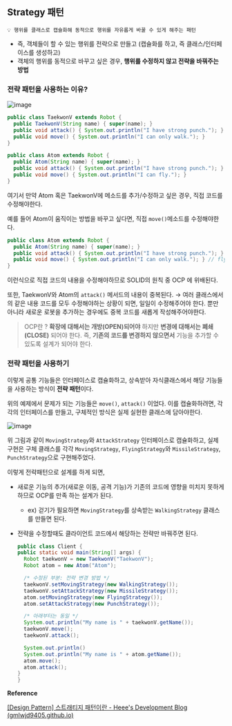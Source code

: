 ## **Strategy 패턴**

<aside>
  
    💡 행위를 클래스로 캡슐화해 동적으로 행위를 자유롭게 바꿀 수 있게 해주는 패턴

</aside>


- 즉, 객체들이 할 수 있는 행위를 전략으로 만들고 (캡슐화를 하고, 즉 클래스/인터페이스를 생성하고)
- 객체의 행위를 동적으로 바꾸고 싶은 경우, **행위를 수정하지 않고 전략을 바꿔주는 방법**

### 전략 패턴을 사용하는 이유?
![image](https://user-images.githubusercontent.com/77563814/183816552-a9159dde-8df9-4a9b-943c-6572756f46c0.png)


```java
public class TaekwonV extends Robot {
  public TaekwonV(String name) { super(name); }
  public void attack() { System.out.println("I have strong punch."); }
  public void move() { System.out.println("I can only walk."); }
}

public class Atom extends Robot {
  public Atom(String name) { super(name); }
  public void attack() { System.out.println("I have strong punch."); }
  public void move() { System.out.println("I can fly."); }
}
```

여기서 만약 Atom 혹은 TaekwonV에 메소드를 추가/수정하고 싶은 경우, 직접 코드를 수정해야한다.

예를 들어 Atom이 움직이는 방법을 바꾸고 싶다면, 직접 `move()`메소드를 수정해야한다.

```java
public class Atom extends Robot {
  public Atom(String name) { super(name); }
  public void attack() { System.out.println("I have strong punch."); }  
  public void move() { System.out.println("I can only walk."); } // fly -> walk로 수정
}
```

이런식으로 직접 코드의 내용을 수정해야하므로 SOLID의 원칙 중 OCP 에 위배된다. 

또한, TaekwonV와 Atom의 `attack()` 메서드의 내용이 중복된다. → 여러 클래스에서의 같은 내용 코드를 모두 수정해야하는 상황이 되면, 일일이 수정해주어야 한다. 뿐만 아니라 새로운 로봇을 추가하는 경우에도 중복 코드를 새롭게 작성해주어야한다.

> OCP란 ?
**확장에 대해서는 개방(OPEN)되어야** 하지만 **변경에 대해서는 폐쇄(CLOSE)**
되어야 한다. 즉, **기존의 코드를 변경하지 않으면서** 기능을 추가할 수 있도록 설계가 되어야 한다.
> 

### 전략 패턴을 사용하기

이렇게 공통 기능들은 인터페이스로 캡슐화하고, 상속받아 자식클래스에서 해당 기능들을 사용하는 방식이 **전략 패턴**이다.

위의 예제에서 문제가 되는 기능들은 `move()`, `attack()` 이었다. 이를 캡슐화하려면, 각각의 인터페이스를 만들고, 구체적인 방식은 실제 실현한 클래스에 담아야한다.

![image](https://user-images.githubusercontent.com/77563814/183816577-bda413cf-74a0-4b23-b802-cecf2a88c0f0.png)


위 그림과 같이 `MovingStrategy`와 `AttackStrategy` 인터페이스로 캡슐화하고, 실제 구현은 구체 클래스를 각각 `MovingStrategy`, `FlyingStrategy`와 `MissileStrategy`, `PunchStrategy`으로 구현해주었다. 

이렇게 전략패턴으로 설계를 하게 되면,

- 새로운 기능의 추가(새로운 이동, 공격 기능)가 기존의 코드에 영향을 미치지 못하게 하므로 OCP를 만족 하는 설계가 된다.
    - ex) 걷기가 필요하면 `MovingStrategy`를 상속받는 `WalkingStrategy` 클래스를 만들면 된다.
- 전략을 수정할때도 클라이언트 코드에서 해당하는 전략만 바꿔주면 된다.
    
    ```java
    public class Client {
    public static void main(String[] args) {
      Robot taekwonV = new TaekwonV("TaekwonV");
      Robot atom = new Atom("Atom");
    
      /* 수정된 부분: 전략 변경 방법 */
      taekwonV.setMovingStrategy(new WalkingStrategy());
      taekwonV.setAttackStrategy(new MissileStrategy());
      atom.setMovingStrategy(new FlyingStrategy());
      atom.setAttackStrategy(new PunchStrategy());
    
      /* 아래부터는 동일 */
      System.out.println("My name is " + taekwonV.getName());
      taekwonV.move();
      taekwonV.attack();
    
      System.out.println()
      System.out.println("My name is " + atom.getName());
      atom.move();
      atom.attack();
    }
    }
    ```
    

**Reference**

[[Design Pattern] 스트래티지 패턴이란 - Heee's Development Blog (gmlwjd9405.github.io)](https://gmlwjd9405.github.io/2018/07/06/strategy-pattern.html)
